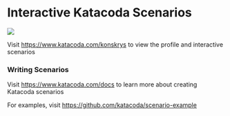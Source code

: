 # Interactive Katacoda Scenarios

[![](http://shields.katacoda.com/katacoda/konskrys/count.svg)](https://www.katacoda.com/konskrys "Get your profile on Katacoda.com")

Visit https://www.katacoda.com/konskrys to view the profile and interactive scenarios

### Writing Scenarios
Visit https://www.katacoda.com/docs to learn more about creating Katacoda scenarios

For examples, visit https://github.com/katacoda/scenario-example
